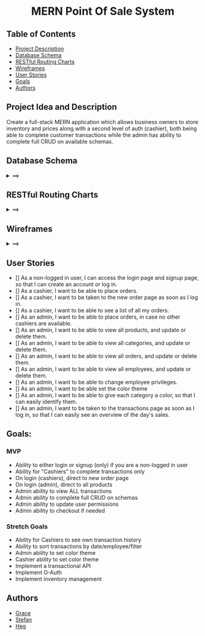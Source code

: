 <div align="center">
<h1>MERN Point Of Sale System</h1>
</div>

## Table of Contents

- [Project Description](#project-idea-and-description)
- [Database Schema](#database-schema)
- [RESTful Routing Charts](#restful-routing-charts)
- [Wireframes](#wireframes)
- [User Stories](#user-stories)
- [Goals](#goals)
- [Authors](#authors)

## Project Idea and Description

Create a full-stack MERN application which allows business owners to store inventory and prices along with a second level of auth (cashier), both being able to complete customer transactions while the admin has ability to complete full CRUD on available schemas.

## Database Schema

<details>
<summary>
==>
</summary>

```json
{
  "users": {
    "id": "ObjectId",
    "username": "String",
    "password": "String",
    "role": "String"
  },
  "categories": {
    "id": "ObjectId",
    "name": "String",
    "color": "String"
  },
  "products": {
    "id": "ObjectId",
    "code": "String",
    "name": "String",
    "price": "Number",
    "category": "ObjectId"
  },
  "orders": {
    "id": "ObjectId",
    "user": "ObjectId",
    "lineItems": [
      {
        "product": "ObjectId",
        "price": "Number",
        "quantity": "Number"
      }
    ],
    "cashier": "ObjectId",
    "payment_method": "String",
    "total": "Number"
  }
}
```

</details>

## RESTful Routing Charts

<details>
<summary>
==>
</summary>

![User Routes](./imgs/user.png)
![Auth Routes](./imgs/auth.png)
![Category Routes](./imgs/category.png)
![Product Routes](./imgs/products.png)
![Order Routes](./imgs/order.png)

</details>

## Wireframes

<details>
<summary>
==>
</summary>

![Login Page](./imgs/Login.png)
![Auth Page](./imgs/employeelist.png)
![Order Page](./imgs/orderpage.png)
![Payment Pop Up](./imgs/paymentpop.png)
![All Products](./imgs/productspage.png)
![New Products](./imgs/newproduct.png)
![Edit Products](./imgs/editproduct.png)
![All Categories](./imgs/allcategories.png)
![New Category](./imgs/newcategories.png)
![Admin Sales(all employees)](./imgs/adminsales.png)
![Cashier Sales(personal sales)](./imgs/employeesales.png)

</details>

## User Stories

- [] As a non-logged in user, I can access the login page and signup page, so that I can create an account or log in.
- [] As a cashier, I want to be able to place orders.
- [] As a cashier, I want to be taken to the new order page as soon as I log in.
- [] As a cashier, I want to be able to see a list of all my orders.
- [] As an admin, I want to be able to place orders, in case no other cashiers are available.
- [] As an admin, I want to be able to view all products, and update or delete them.
- [] As an admin, I want to be able to view all categories, and update or delete them.
- [] As an admin, I want to be able to view all orders, and update or delete them.
- [] As an admin, I want to be able to view all employees, and update or delete them.
- [] As an admin, I want to be able to change employee privileges.
- [] As an admin, I want to be able set the color theme
- [] As an admin, I want to be able to give each category a color, so that I can easily identify them.
- [] As an admin, I want to be taken to the transactions page as soon as I log in, so that I can easily see an overview of the day's sales.

## Goals:

### MVP

- Ability to either login or signup (only) if you are a non-logged in user
- Ability for "Cashiers" to complete transactions only
- On login (cashiers), direct to new order page
- On login (admin), direct to all products
- Admin ability to view ALL transactions
- Admin ability to complete full CRUD on schemas
- Admin ability to update user permissions
- Admin ability to checkout if needed

### Stretch Goals

- Ability for Cashiers to see own transaction history
- Ability to sort transactions by date/employee/filter
- Admin ability to set color theme
- Cashier ability to set color theme
- Implement a transactional API
- Implement O-Auth
- Implement inventory management

## Authors

- [Grace](https://github.com/gracenarez333)
- [Stefan](https://github.com/saulthebear)
- [Heg](https://github.com/erhaneth)
